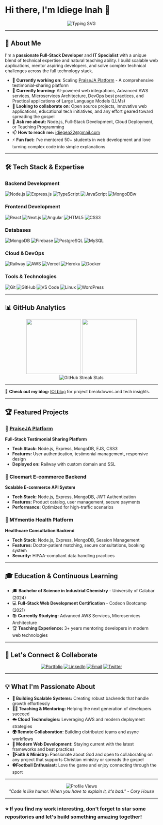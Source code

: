 # Hi there, I'm Idiege Inah 👋

<div align="center">
  <img src="https://readme-typing-svg.herokuapp.com?font=Fira+Code&size=22&duration=3000&pause=1000&color=2D1942&center=true&vCenter=true&width=600&lines=Full-Stack+Developer+%26+IT+Specialist;;Mentor+%26+Technical+Educator;Cloud+%26+DevOps+Enthusiast" alt="Typing SVG" />
</div>

---

## 🚀 About Me

I'm a **passionate Full-Stack Developer** and **IT Specialist** with a unique blend of technical expertise and natural teaching ability. I build scalable web applications, mentor aspiring developers, and solve complex technical challenges across the full technology stack.

- 🔭 **Currently working on:** Scaling [PraiseJA Platform](https://praiseja.com) - A comprehensive testimonial-sharing platform
- 🌱 **Currently learning:** AI-powered web integrations, Advanced AWS services, Microservices Architecture, DevOps best practices, and Practical applications of Large Language Models (LLMs)
- 👯 **Looking to collaborate on:** Open source projects, innovative web applications, educational tech initiatives, and any effort geared toward spreading the gospel
- 💬 **Ask me about:** Node.js, Full-Stack Development, Cloud Deployment, or Teaching Programming
- 📫 **How to reach me:** [idiegea22@gmail.com](mailto:idiegea22@gmail.com)
- ⚡ **Fun fact:** I've mentored 50+ students in web development and love turning complex code into simple explanations

---

## 🛠️ Tech Stack & Expertise

### **Backend Development**
![Node.js](https://img.shields.io/badge/Node.js-339933?style=for-the-badge&logo=node.js&logoColor=white)
![Express.js](https://img.shields.io/badge/Express.js-000000?style=for-the-badge&logo=express&logoColor=white)
![TypeScript](https://img.shields.io/badge/TypeScript-3178C6?style=for-the-badge&logo=typescript&logoColor=white)
![JavaScript](https://img.shields.io/badge/JavaScript-F7DF1E?style=for-the-badge&logo=javascript&logoColor=black)
![MongoDB](https://img.shields.io/badge/MongoDB-47A248?style=for-the-badge&logo=mongodb&logoColor=white)w

### **Frontend Development**
![React](https://img.shields.io/badge/React-61DAFB?style=for-the-badge&logo=react&logoColor=black)
![Next.js](https://img.shields.io/badge/Next.js-000000?style=for-the-badge&logo=next.js&logoColor=white)
![Angular](https://img.shields.io/badge/Angular-DD0031?style=for-the-badge&logo=angular&logoColor=white)
![HTML5](https://img.shields.io/badge/HTML5-E34F26?style=for-the-badge&logo=html5&logoColor=white)
![CSS3](https://img.shields.io/badge/CSS3-1572B6?style=for-the-badge&logo=css3&logoColor=white)

### **Databases**
![MongoDB](https://img.shields.io/badge/MongoDB-47A248?style=for-the-badge&logo=mongodb&logoColor=white)
![Firebase](https://img.shields.io/badge/Firebase-FFCA28?style=for-the-badge&logo=firebase&logoColor=black)
![PostgreSQL](https://img.shields.io/badge/PostgreSQL-336791?style=for-the-badge&logo=postgresql&logoColor=white)
![MySQL](https://img.shields.io/badge/MySQL-4479A1?style=for-the-badge&logo=mysql&logoColor=white)

### **Cloud & DevOps**
![Railway](https://img.shields.io/badge/Railway-0B0D0E?style=for-the-badge&logo=railway&logoColor=white)
![AWS](https://img.shields.io/badge/AWS-232F3E?style=for-the-badge&logo=amazon-aws&logoColor=white)
![Vercel](https://img.shields.io/badge/Vercel-000000?style=for-the-badge&logo=vercel&logoColor=white)
![Heroku](https://img.shields.io/badge/Heroku-430098?style=for-the-badge&logo=heroku&logoColor=white)
![Docker](https://img.shields.io/badge/Docker-2496ED?style=for-the-badge&logo=docker&logoColor=white)

### **Tools & Technologies**
![Git](https://img.shields.io/badge/Git-F05032?style=for-the-badge&logo=git&logoColor=white)
![GitHub](https://img.shields.io/badge/GitHub-181717?style=for-the-badge&logo=github&logoColor=white)
![VS Code](https://img.shields.io/badge/VS_Code-007ACC?style=for-the-badge&logo=visual-studio-code&logoColor=white)
![Linux](https://img.shields.io/badge/Linux-FCC624?style=for-the-badge&logo=linux&logoColor=black)
![WordPress](https://img.shields.io/badge/WordPress-21759B?style=for-the-badge&logo=wordpress&logoColor=white)

---

## 📊 GitHub Analytics

<div align="center">
  <img height="180em" src="https://github-readme-stats.vercel.app/api?username=IdiegeA21&show_icons=true&theme=tokyonight&include_all_commits=true&count_private=true"/>
  <img height="180em" src="https://github-readme-stats.vercel.app/api/top-langs/?username=IdiegeA21&layout=compact&langs_count=8&theme=tokyonight"/>
</div>

<div align="center">
  <img src="https://github-readme-streak-stats.herokuapp.com/?user=IdiegeA21&theme=tokyonight" alt="GitHub Streak Stats"/>
</div>

---

📝 **Check out my blog:** [IOI blog](blog.ioi.com) for project breakdowns and tech insights.

---

## 🏆 Featured Projects

### 🎉 [PraiseJA Platform](https://praiseja.com)
**Full-Stack Testimonial Sharing Platform**
- **Tech Stack:** Node.js, Express, MongoDB, EJS, CSS3
- **Features:** User authentication, testimonial management, responsive design
- **Deployed on:** Railway with custom domain and SSL

### 🛒 Cloemart E-commerce Backend
**Scalable E-commerce API System**
- **Tech Stack:** Node.js, Express, MongoDB, JWT Authentication
- **Features:** Product catalog, user management, secure payments
- **Performance:** Optimized for high-traffic scenarios

### 🏥 MYmentio Health Platform
**Healthcare Consultation Backend**
- **Tech Stack:** Node.js, Express, MongoDB, Session Management
- **Features:** Doctor-patient matching, secure consultations, booking system
- **Security:** HIPAA-compliant data handling practices

---

## 🎓 Education & Continuous Learning

- 🎓 **Bachelor of Science in Industrial Chemistry** - University of Calabar (2024)
- 💻 **Full-Stack Web Development Certification** - Codeon Bootcamp (2021)
- 📚 **Currently Studying:** Advanced AWS Services, Microservices Architecture
- 🏆 **Teaching Experience:** 3+ years mentoring developers in modern web technologies

---

## 🤝 Let's Connect & Collaborate

<div align="center">
  
[![Portfolio](https://img.shields.io/badge/Portfolio-FF5722?style=for-the-badge&logo=google-chrome&logoColor=white)](https://www.idiegea22inah.com)
[![LinkedIn](https://img.shields.io/badge/LinkedIn-0077B5?style=for-the-badge&logo=linkedin&logoColor=white)](https://www.linkedin.com/in/idiege-inah-2373b526b)
[![Email](https://img.shields.io/badge/Email-D14836?style=for-the-badge&logo=gmail&logoColor=white)](mailto:idiegea22@gmail.com)
[![Twitter](https://img.shields.io/badge/Twitter-1DA1F2?style=for-the-badge&logo=twitter&logoColor=white)](https://twitter.com/IdiegeInah)

</div>

---

## 💡 What I'm Passionate About

- **🔧 Building Scalable Systems:** Creating robust backends that handle growth effortlessly
- **👨‍🎓 Teaching & Mentoring:** Helping the next generation of developers succeed
- **☁️ Cloud Technologies:** Leveraging AWS and modern deployment strategies
- **🌍 Remote Collaboration:** Building distributed teams and async workflows
- **📱 Modern Web Development:** Staying current with the latest frameworks and best practices
- **🙏Faith & Ministry:** Passionate about God and open to collaborating on any project that supports Christian ministry or spreads the gospel
- **⚽Football Enthusiast:** Love the game and enjoy connecting through the sport
---

<div align="center">
  <img src="https://komarev.com/ghpvc/?username=IdiegeA21&color=2D1942&style=for-the-badge" alt="Profile Views"/>
</div>

<div align="center">
  <i>"Code is like humor. When you have to explain it, it's bad." - Cory House</i>
</div>

---

### ⭐ If you find my work interesting, don't forget to star some repositories and let's build something amazing together!
